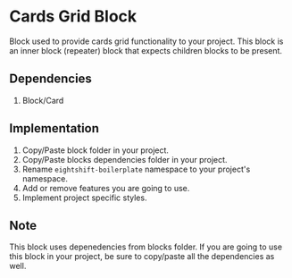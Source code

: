 # Cards Grid Block

Block used to provide cards grid functionality to your project. This block is an inner block (repeater) block that expects children blocks to be present.

## Dependencies

1. Block/Card

## Implementation

1. Copy/Paste block folder in your project.
2. Copy/Paste blocks dependencies folder in your project.
3. Rename `eightshift-boilerplate` namespace to your project's namespace.
4. Add or remove features you are going to use.
5. Implement project specific styles.

## Note

This block uses depenedencies from blocks folder. If you are going to use this block in your project, be sure to copy/paste all the dependencies as well.
